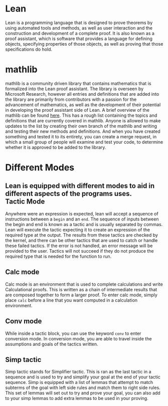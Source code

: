 Lean
====
Lean is a programming language that is designed to prove theorems by using automated tools and methods, as well as user interaction and the construction and development of a 
complete proof. It is also known as a proof assistant, which is software that provides a language for defining objects, specifying properties of those objects, as well as proving 
that those specifications do hold. 

mathlib
=======
mathlib is a community driven library that contains mathematics that is formalized into the Lean proof assistant. The library is overseen by Microsoft Research, however all entries 
and definitions that are added into the library are primarily from contributors with a passion for the advancement of mathematics, as well as the development of their potential in 
developing the proof assistant side of Lean. A brief overview of the mathlib can be found [here](https://leanprover-community.github.io/mathlib-overview.html). This has a rough list 
containing the topics and definitions that are currently covered in mathlib. Anyone is allowed to make updates to the list by creating their own branch of the mathlib and writing 
and testing their new methods and definitions. And when you have created something and tested it to its entirety, you can create a merge request, in which a small group of people 
will examine and test your code, to determine whether it is approved to be added to the library. 

Different Modes
===============
Lean is equipped with different modes to aid in different aspects of the programs uses.  
Tactic Mode
-----------
Anywhere were an expression is expected, lean will accept a sequence of instructions between a `begin` and an `end`. The sequence of inputs between the begin and end is known as a tactic and is usually separated by commas. Lean will execute the tactic expecting it to create an expression of the required type at the output. The results from these tactics are checked by the kernel, and there can be other tactics that are used to catch or handle these failed tactics. If the error is not handled, an error message will be provided to the user. Tactics will not succeed if they do not produce the required type that is needed for the function to run.  

Calc mode
---------
Calc mode is an environment that is used to complete calculations and write Calculational proofs. This is written as a chain of intermediate results that are composed together to form a larger proof. To enter calc mode, simply place `calc` before a line that you want computed in a calculation environment.  

Conv mode 
---------
While inside a tactic block, you can use the keyword `conv` to enter conversion mode. In conversion mode, you are able to travel inside the assumptions and goals of the tactics written.  

Simp tactic
-----------
Simp tactic stands for Simplifier tactic. This is ran as the last tactic in a sequence and is used to try and simplify your goal at the end of your tactic sequence. Simp is equipped with a list of lemmas that attempt to match subterms of the goal with left side rules and match them to right side rules. This set of lemmas will set out to try and prove your goal, you can also add to your simp lemmas to add extra lemmas to be used in your proving. 
